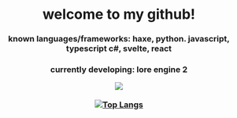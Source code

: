 <h1 align="center">welcome to my github!</h1>

<h3 align="center">known languages/frameworks: haxe, python. javascript, typescript c#, svelte, react</h3>

<h3 align="center">currently developing: lore engine 2
  
<br />
<div align="center">
  
  [![](https://img.shields.io/static/v1?label=Sponsor&message=%E2%9D%A4&logo=GitHub&color=%23fe8e86)](https://github.com/sponsors/sayofthelor)
  <br />
  <br />
  [![Top Langs](https://github-readme-stats.vercel.app/api/top-langs/?username=sayofthelor&theme=transparent&layout=donut&hide=c)](https://github.com/anuraghazra/github-readme-stats)
</div>
<!-- i hid C because i don't really code in it and like 99% of it just comes from libvlc deps in old psych engine repos -->
